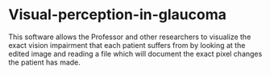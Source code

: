 # Visual-perception-in-glaucoma
This software allows the Professor and other researchers to visualize the exact vision impairment that each patient suffers from by looking at the edited image and reading a file which will document the exact pixel changes the patient has made.
